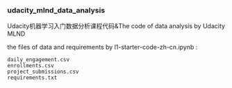 ### udacity_mlnd_data_analysis

Udacity机器学习入门数据分析课程代码&amp;The code of data analysis by Udacity MLND

the files of data and requirements by l1-starter-code-zh-cn.ipynb : 

  	daily_engagement.csv
	enrollments.csv
	project_submissions.csv
	requirements.txt
